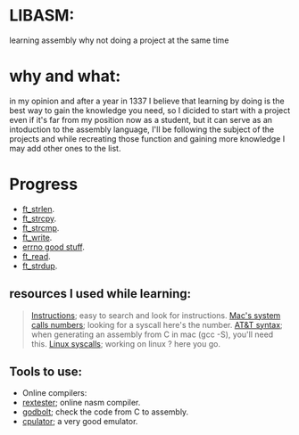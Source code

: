 # LIBASM:
learning assembly why not doing a project at the same time
# why and what:
 in my opinion and after a year in 1337 I believe that learning by doing is the best way to gain the knowledge you need, so I dicided to start with a project even if it's far from my position now as a student, but it can serve as an intoduction to the assembly language, I'll be following the subject of the projects and while recreating those function and gaining more knowledge I may add other ones to the list.
# Progress
 - [ft_strlen](https://man7.org/linux/man-pages/man3/strlen.3.html).
 - [ft_strcpy](https://man7.org/linux/man-pages/man3/strcpy.3.html).
 - [ft_strcmp](https://www.man7.org/linux/man-pages/man3/strcmp.3.html).
 - [ft_write](https://man7.org/linux/man-pages/man2/write.2.html).
 - [errno good stuff](https://man7.org/linux/man-pages/man3/errno.3.html).
 - [ft_read](https://man7.org/linux/man-pages/man2/read.2.html).
 - [ft_strdup](https://man7.org/linux/man-pages/man3/strdup.3.html).
## resources I used while learning:
> [Instructions](http://www.mathemainzel.info/files/x86asmref.html#repe); easy to search and look for instructions.
> [Mac's system calls numbers](https://opensource.apple.com/source/xnu/xnu-1504.3.12/bsd/kern/syscalls.master); looking for a syscall here's the number.
> [AT&T syntax](https://csiflabs.cs.ucdavis.edu/~ssdavis/50/att-syntax.htm); when generating an assembly from C in mac (gcc -S), you'll need this.
> [Linux syscalls](https://blog.rchapman.org/posts/Linux_System_Call_Table_for_x86_64/); working on linux ? here you go.
## Tools to use:
- Online compilers:
 - [rextester](https://rextester.com/l/nasm_online_compiler); online nasm compiler.
 - [godbolt](https://godbolt.org/); check the code from C to assembly.
 - [cpulator](https://cpulator.01xz.net/?sys=arm-de1soc); a very good emulator.
